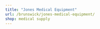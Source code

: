```yaml
---
title: "Jones Medical Equipment"
url: /brunswick/jones-medical-equipment/
shop: medical supply
---
```

